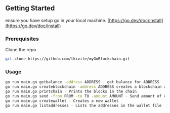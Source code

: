 ## Getting Started

ensure you have setup go in your local machine.
 [https://go.dev/doc/install](https://go.dev/doc/install)

### Prerequisites
Clone the repo
  ```sh
  git clone https://github.com/tkivite/myGoBlockchain.git
  ```

### Usage

 ```sh
go run main.go getbalance -address ADDRESS - get balance for ADDRESS
go run main.go createblockchain -address ADDRESS creates a blockchain and rewards the mining fee
go run main.go printchain - Prints the blocks in the chain
go run main.go send -from FROM -to TO -amount AMOUNT - Send amount of coins from one address to another
go run main.go createwallet - Creates a new wallet
go run main.go listaddresses - Lists the addresses in the wallet file
  ```

